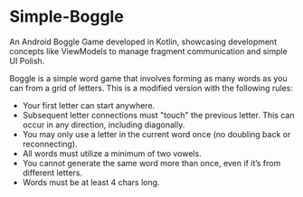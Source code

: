 # Simple-Boggle
An Android Boggle Game developed in Kotlin, showcasing development concepts like ViewModels to manage fragment communication and simple UI Polish.

Boggle is a simple word game that involves forming as many words as you can from a grid of letters. This is a modified version with the following rules:
- Your first letter can start anywhere. 
- Subsequent letter connections must "touch" the previous letter. This can occur in any direction, including diagonally. 
- You may only use a letter in the current word once (no doubling back or reconnecting). 
- All words must utilize a minimum of two vowels. 
- You cannot generate the same word more than once, even if it’s from different letters. 
- Words must be at least 4 chars long. 
